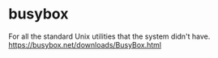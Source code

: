 # busybox
For all the standard Unix utilities that the system didn't have.
https://busybox.net/downloads/BusyBox.html
